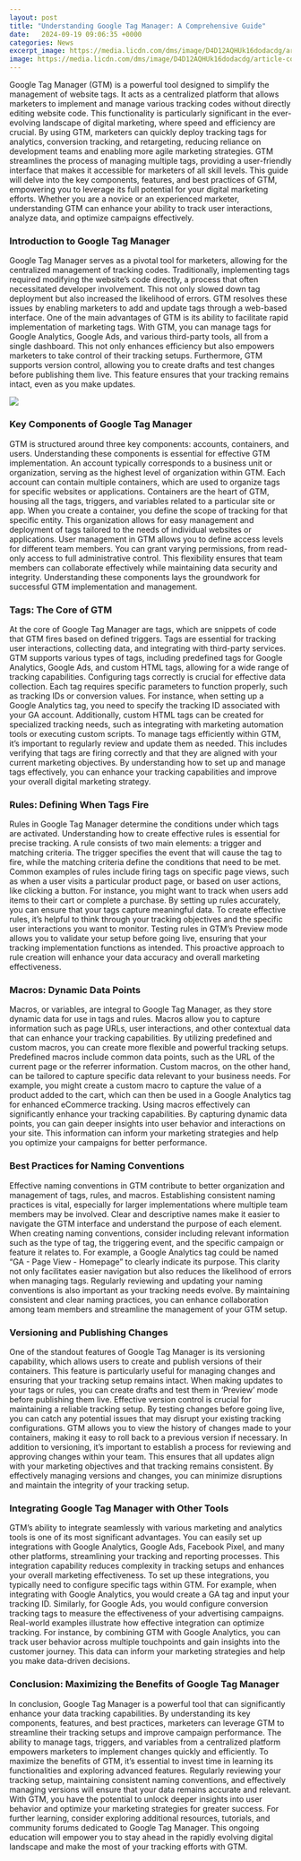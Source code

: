 ```yaml
---
layout: post
title: "Understanding Google Tag Manager: A Comprehensive Guide"
date:   2024-09-19 09:06:35 +0000
categories: News
excerpt_image: https://media.licdn.com/dms/image/D4D12AQHUk16dodacdg/article-cover_image-shrink_720_1280/0/1707490359816?e=2147483647&amp;v=beta&amp;t=Ptt3Vj-w-GxnBBcumjFOjOl8f17VSThAMl5ECg6BEyk
image: https://media.licdn.com/dms/image/D4D12AQHUk16dodacdg/article-cover_image-shrink_720_1280/0/1707490359816?e=2147483647&amp;v=beta&amp;t=Ptt3Vj-w-GxnBBcumjFOjOl8f17VSThAMl5ECg6BEyk
---
```


Google Tag Manager (GTM) is a powerful tool designed to simplify the management of website tags. It acts as a centralized platform that allows marketers to implement and manage various tracking codes without directly editing website code. This functionality is particularly significant in the ever-evolving landscape of digital marketing, where speed and efficiency are crucial. By using GTM, marketers can quickly deploy tracking tags for analytics, conversion tracking, and retargeting, reducing reliance on development teams and enabling more agile marketing strategies.
GTM streamlines the process of managing multiple tags, providing a user-friendly interface that makes it accessible for marketers of all skill levels. This guide will delve into the key components, features, and best practices of GTM, empowering you to leverage its full potential for your digital marketing efforts. Whether you are a novice or an experienced marketer, understanding GTM can enhance your ability to track user interactions, analyze data, and optimize campaigns effectively.
### Introduction to Google Tag Manager
Google Tag Manager serves as a pivotal tool for marketers, allowing for the centralized management of tracking codes. Traditionally, implementing tags required modifying the website’s code directly, a process that often necessitated developer involvement. This not only slowed down tag deployment but also increased the likelihood of errors. GTM resolves these issues by enabling marketers to add and update tags through a web-based interface.
One of the main advantages of GTM is its ability to facilitate rapid implementation of marketing tags. With GTM, you can manage tags for Google Analytics, Google Ads, and various third-party tools, all from a single dashboard. This not only enhances efficiency but also empowers marketers to take control of their tracking setups. Furthermore, GTM supports version control, allowing you to create drafts and test changes before publishing them live. This feature ensures that your tracking remains intact, even as you make updates.

![](https://media.licdn.com/dms/image/D4D12AQHUk16dodacdg/article-cover_image-shrink_720_1280/0/1707490359816?e=2147483647&amp;v=beta&amp;t=Ptt3Vj-w-GxnBBcumjFOjOl8f17VSThAMl5ECg6BEyk)
### Key Components of Google Tag Manager
GTM is structured around three key components: accounts, containers, and users. Understanding these components is essential for effective GTM implementation. An account typically corresponds to a business unit or organization, serving as the highest level of organization within GTM. Each account can contain multiple containers, which are used to organize tags for specific websites or applications.
Containers are the heart of GTM, housing all the tags, triggers, and variables related to a particular site or app. When you create a container, you define the scope of tracking for that specific entity. This organization allows for easy management and deployment of tags tailored to the needs of individual websites or applications.
User management in GTM allows you to define access levels for different team members. You can grant varying permissions, from read-only access to full administrative control. This flexibility ensures that team members can collaborate effectively while maintaining data security and integrity. Understanding these components lays the groundwork for successful GTM implementation and management.
### Tags: The Core of GTM
At the core of Google Tag Manager are tags, which are snippets of code that GTM fires based on defined triggers. Tags are essential for tracking user interactions, collecting data, and integrating with third-party services. GTM supports various types of tags, including predefined tags for Google Analytics, Google Ads, and custom HTML tags, allowing for a wide range of tracking capabilities.
Configuring tags correctly is crucial for effective data collection. Each tag requires specific parameters to function properly, such as tracking IDs or conversion values. For instance, when setting up a Google Analytics tag, you need to specify the tracking ID associated with your GA account. Additionally, custom HTML tags can be created for specialized tracking needs, such as integrating with marketing automation tools or executing custom scripts.
To manage tags efficiently within GTM, it’s important to regularly review and update them as needed. This includes verifying that tags are firing correctly and that they are aligned with your current marketing objectives. By understanding how to set up and manage tags effectively, you can enhance your tracking capabilities and improve your overall digital marketing strategy.
### Rules: Defining When Tags Fire
Rules in Google Tag Manager determine the conditions under which tags are activated. Understanding how to create effective rules is essential for precise tracking. A rule consists of two main elements: a trigger and matching criteria. The trigger specifies the event that will cause the tag to fire, while the matching criteria define the conditions that need to be met.
Common examples of rules include firing tags on specific page views, such as when a user visits a particular product page, or based on user actions, like clicking a button. For instance, you might want to track when users add items to their cart or complete a purchase. By setting up rules accurately, you can ensure that your tags capture meaningful data.
To create effective rules, it’s helpful to think through your tracking objectives and the specific user interactions you want to monitor. Testing rules in GTM’s Preview mode allows you to validate your setup before going live, ensuring that your tracking implementation functions as intended. This proactive approach to rule creation will enhance your data accuracy and overall marketing effectiveness.
### Macros: Dynamic Data Points
Macros, or variables, are integral to Google Tag Manager, as they store dynamic data for use in tags and rules. Macros allow you to capture information such as page URLs, user interactions, and other contextual data that can enhance your tracking capabilities. By utilizing predefined and custom macros, you can create more flexible and powerful tracking setups.
Predefined macros include common data points, such as the URL of the current page or the referrer information. Custom macros, on the other hand, can be tailored to capture specific data relevant to your business needs. For example, you might create a custom macro to capture the value of a product added to the cart, which can then be used in a Google Analytics tag for enhanced eCommerce tracking.
Using macros effectively can significantly enhance your tracking capabilities. By capturing dynamic data points, you can gain deeper insights into user behavior and interactions on your site. This information can inform your marketing strategies and help you optimize your campaigns for better performance.
### Best Practices for Naming Conventions
Effective naming conventions in GTM contribute to better organization and management of tags, rules, and macros. Establishing consistent naming practices is vital, especially for larger implementations where multiple team members may be involved. Clear and descriptive names make it easier to navigate the GTM interface and understand the purpose of each element.
When creating naming conventions, consider including relevant information such as the type of tag, the triggering event, and the specific campaign or feature it relates to. For example, a Google Analytics tag could be named “GA - Page View - Homepage” to clearly indicate its purpose. This clarity not only facilitates easier navigation but also reduces the likelihood of errors when managing tags.
Regularly reviewing and updating your naming conventions is also important as your tracking needs evolve. By maintaining consistent and clear naming practices, you can enhance collaboration among team members and streamline the management of your GTM setup.
### Versioning and Publishing Changes
One of the standout features of Google Tag Manager is its versioning capability, which allows users to create and publish versions of their containers. This feature is particularly useful for managing changes and ensuring that your tracking setup remains intact. When making updates to your tags or rules, you can create drafts and test them in ‘Preview’ mode before publishing them live.
Effective version control is crucial for maintaining a reliable tracking setup. By testing changes before going live, you can catch any potential issues that may disrupt your existing tracking configurations. GTM allows you to view the history of changes made to your containers, making it easy to roll back to a previous version if necessary.
In addition to versioning, it’s important to establish a process for reviewing and approving changes within your team. This ensures that all updates align with your marketing objectives and that tracking remains consistent. By effectively managing versions and changes, you can minimize disruptions and maintain the integrity of your tracking setup.
### Integrating Google Tag Manager with Other Tools
GTM’s ability to integrate seamlessly with various marketing and analytics tools is one of its most significant advantages. You can easily set up integrations with Google Analytics, Google Ads, Facebook Pixel, and many other platforms, streamlining your tracking and reporting processes. This integration capability reduces complexity in tracking setups and enhances your overall marketing effectiveness.
To set up these integrations, you typically need to configure specific tags within GTM. For example, when integrating with Google Analytics, you would create a GA tag and input your tracking ID. Similarly, for Google Ads, you would configure conversion tracking tags to measure the effectiveness of your advertising campaigns.
Real-world examples illustrate how effective integration can optimize tracking. For instance, by combining GTM with Google Analytics, you can track user behavior across multiple touchpoints and gain insights into the customer journey. This data can inform your marketing strategies and help you make data-driven decisions.
### Conclusion: Maximizing the Benefits of Google Tag Manager
In conclusion, Google Tag Manager is a powerful tool that can significantly enhance your data tracking capabilities. By understanding its key components, features, and best practices, marketers can leverage GTM to streamline their tracking setups and improve campaign performance. The ability to manage tags, triggers, and variables from a centralized platform empowers marketers to implement changes quickly and efficiently.
To maximize the benefits of GTM, it’s essential to invest time in learning its functionalities and exploring advanced features. Regularly reviewing your tracking setup, maintaining consistent naming conventions, and effectively managing versions will ensure that your data remains accurate and relevant. With GTM, you have the potential to unlock deeper insights into user behavior and optimize your marketing strategies for greater success.
For further learning, consider exploring additional resources, tutorials, and community forums dedicated to Google Tag Manager. This ongoing education will empower you to stay ahead in the rapidly evolving digital landscape and make the most of your tracking efforts with GTM.